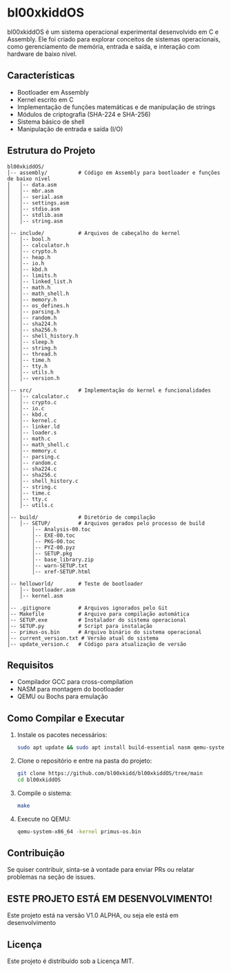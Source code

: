 # bl00xkiddOS

bl00xkiddOS é um sistema operacional experimental desenvolvido em C e Assembly. Ele foi criado para explorar conceitos de sistemas operacionais, como gerenciamento de memória, entrada e saída, e interação com hardware de baixo nível.

## Características
- Bootloader em Assembly
- Kernel escrito em C
- Implementação de funções matemáticas e de manipulação de strings
- Módulos de criptografia (SHA-224 e SHA-256)
- Sistema básico de shell
- Manipulação de entrada e saída (I/O)

## Estrutura do Projeto
```
bl00xkiddOS/
│-- assembly/          # Código em Assembly para bootloader e funções de baixo nível
│   │-- data.asm
│   │-- mbr.asm
│   │-- serial.asm
│   │-- settings.asm
│   │-- stdio.asm
│   │-- stdlib.asm
│   │-- string.asm
│
│-- include/           # Arquivos de cabeçalho do kernel
│   │-- bool.h
│   │-- calculator.h
│   │-- crypto.h
│   │-- heap.h
│   │-- io.h
│   │-- kbd.h
│   │-- limits.h
│   │-- linked_list.h
│   │-- math.h
│   │-- math_shell.h
│   │-- memory.h
│   │-- os_defines.h
│   │-- parsing.h
│   │-- random.h
│   │-- sha224.h
│   │-- sha256.h
│   │-- shell_history.h
│   │-- sleep.h
│   │-- string.h
│   │-- thread.h
│   │-- time.h
│   │-- tty.h
│   │-- utils.h
│   │-- version.h
│
│-- src/               # Implementação do kernel e funcionalidades
│   │-- calculator.c
│   │-- crypto.c
│   │-- io.c
│   │-- kbd.c
│   │-- kernel.c
│   │-- linker.ld
│   │-- loader.s
│   │-- math.c
│   │-- math_shell.c
│   │-- memory.c
│   │-- parsing.c
│   │-- random.c
│   │-- sha224.c
│   │-- sha256.c
│   │-- shell_history.c
│   │-- string.c
│   │-- time.c
│   │-- tty.c
│   │-- utils.c
│
│-- build/             # Diretório de compilação
│   │-- SETUP/         # Arquivos gerados pelo processo de build
│       │-- Analysis-00.toc
│       │-- EXE-00.toc
│       │-- PKG-00.toc
│       │-- PYZ-00.pyz
│       │-- SETUP.pkg
│       │-- base_library.zip
│       │-- warn-SETUP.txt
│       │-- xref-SETUP.html
│
│-- helloworld/        # Teste de bootloader
│   │-- bootloader.asm
│   │-- kernel.asm
│
│-- .gitignore         # Arquivos ignorados pelo Git
│-- Makefile           # Arquivo para compilação automática
│-- SETUP.exe          # Instalador do sistema operacional
│-- SETUP.py           # Script para instalação
│-- primus-os.bin      # Arquivo binário do sistema operacional
│-- current_version.txt # Versão atual do sistema
│-- update_version.c   # Código para atualização de versão
```

## Requisitos
- Compilador GCC para cross-compilation
- NASM para montagem do bootloader
- QEMU ou Bochs para emulação

## Como Compilar e Executar
1. Instale os pacotes necessários:
   ```sh
   sudo apt update && sudo apt install build-essential nasm qemu-system-x86
   ```
2. Clone o repositório e entre na pasta do projeto:
   ```sh
   git clone https://github.com/bl00xkidd/bl00xkiddOS/tree/main
   cd bl00xkiddOS
   ```
3. Compile o sistema:
   ```sh
   make
   ```
4. Execute no QEMU:
   ```sh
   qemu-system-x86_64 -kernel primus-os.bin
   ```

## Contribuição
Se quiser contribuir, sinta-se à vontade para enviar PRs ou relatar problemas na seção de issues.

## ESTE PROJETO ESTÁ EM DESENVOLVIMENTO!
Este projeto está na versão V1.0 ALPHA, ou seja ele está em desenvolvimento

## Licença
Este projeto é distribuído sob a Licença MIT.

